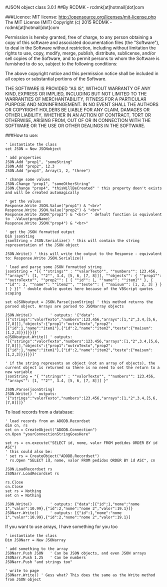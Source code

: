 #JSON object class 3.0.1
##By RCDMK - rcdmk[at]hotmail[dot]com

###Licence:
MIT license: http://opensource.org/licenses/mit-license.php
The MIT License (MIT)
Copyright (c) 2015 RCDMK - rcdmk[at]hotmail[dot]com

Permission is hereby granted, free of charge, to any person obtaining a copy of this software and associated documentation files (the "Software"), to deal in the Software without restriction, including without limitation the rights to use, copy, modify, merge, publish, distribute, sublicense, and/or sell copies of the Software, and to permit persons to whom the Software is furnished to do so, subject to the following conditions:  

The above copyright notice and this permission notice shall be included in all copies or substantial portions of the Software.  

THE SOFTWARE IS PROVIDED "AS IS", WITHOUT WARRANTY OF ANY KIND, EXPRESS OR IMPLIED, INCLUDING BUT NOT LIMITED TO THE WARRANTIES OF MERCHANTABILITY, FITNESS FOR A PARTICULAR PURPOSE AND NONINFRINGEMENT. IN NO EVENT SHALL THE AUTHORS OR COPYRIGHT HOLDERS BE LIABLE FOR ANY CLAIM, DAMAGES OR OTHER LIABILITY, WHETHER IN AN ACTION OF CONTRACT, TORT OR OTHERWISE, ARISING FROM, OUT OF OR IN CONNECTION WITH THE SOFTWARE OR THE USE OR OTHER DEALINGS IN THE SOFTWARE.  

###How to use:

<!-- languages: vbscript, vb -->

    ' instantiate the class
	set JSON = New JSONobject
	
	' add properties
	JSON.Add "prop1", "someString"
	JSON.Add "prop2", 12.3
	JSON.Add "prop3", Array(1, 2, "three")
	
	' change some values
	JSON.Change "prop1", "someOtherString"
	JSON.Change "prop4", "thisWillBeCreated" ' this property doen't exists and will be created automagically
	
	' get the values
	Response.Write JSON.Value("prop1") & "<br>"
	Response.Write JSON.Value("prop2") & "<br>"
	Response.Write JSON("prop3") & "<br>" ' default function is equivalent to `.Value(propName)`
	Response.Write JSON("prop4") & "<br>"
	
	' get the JSON formatted output
	Dim jsonSting
	jsonString = JSON.Serialize() ' this will contain the string representation of the JSON object
	
	JSON.Write() ' this will write the output to the Response - equivalent to: Response.Write JSON.Serialize()
	
	' load and parse some JSON formatted string
	jsonString = "[{ ""strings"" : ""valorTexto"", ""numbers"": 123.456, ""arrays"": [1, ""2"", 3.4, [5, 6, [7, 8]]], ""objects"": { ""prop1"": ""outroTexto"", ""prop2"": [ { ""id"": 1, ""name"": ""item1"" }, { ""id"": 2, ""name"": ""item2"", ""teste"": { ""maisum"": [1, 2, 3] } } ] } }]" ' double double quotes here because of the VBScript quotes scaping
	
	set oJSONoutput = JSON.Parse(jsonString) ' this method returns the parsed object. Arrays are parsed to JSONarray objects
	
	JSON.Write() 		' outputs: '{"data":[{"strings":"valorTexto","numbers":123.456,"arrays":[1,"2",3.4,[5,6,[7,8]]],"objects":{"prop1":"outroTexto","prop2":[{"id":1,"name":"item1"},{"id":2,"name":"item2","teste":{"maisum":[1,2,3]}}]}}]}'
	oJSONoutput.Write() ' outputs: '[{"strings":"valorTexto","numbers":123.456,"arrays":[1,"2",3.4,[5,6,[7,8]]],"objects":{"prop1":"outroTexto","prop2":[{"id":1,"name":"item1"},{"id":2,"name":"item2","teste":{"maisum":[1,2,3]}}]}}]'
	
	' if the string represents an object (not an array of objects), the current object is returned so there is no need to set the return to a new variable
	jsonString = "{ ""strings"" : ""valorTexto"", ""numbers"": 123.456, ""arrays"": [1, ""2"", 3.4, [5, 6, [7, 8]]] }"
	
	JSON.Parse(jsonString)
	JSON.Write() ' outputs: '{"strings":"valorTexto","numbers":123.456,"arrays":[1,"2",3.4,[5,6,[7,8]]]}'
	
	
To load records from a database:
	
	' load records from an ADODB.Recordset
	dim cn, rs
	set cn = CreateObject("ADODB.Connection")
	cn.Open "yourConnectionStringGoesHere"
	
	set rs = cn.execute("SELECT id, nome, valor FROM pedidos ORDER BY id ASC")
	' this could also be:
	' set rs = CreateObject("ADODB.Recordset")
	' rs.Open "SELECT id, nome, valor FROM pedidos ORDER BY id ASC", cn	
	
	JSON.LoadRecordset rs
	JSONarr.LoadRecordset rs
	
	rs.Close
	cn.Close
	set rs = Nothing
	set cn = Nothing
	
	JSON.Write() 		' outputs: {"data":[{"id":1,"nome":"nome 1","valor":10.99},{"id":2,"nome":"nome 2","valor":19.1}]}
	JSONarr.Write() 	' outputs: [{"id":1,"nome":"nome 1","valor":10.99},{"id":2,"nome":"nome 2","valor":19.1}]
	
	
If you want to use arrays, I have something for you too

    ' instantiate the class
	Dim JSONarr = New JSONarray
	
	' add something to the array
	JSONarr.Push JSON 	' Can be JSON objects, and even JSON arrays
	JSONarr.Push 1.25 	' Can be numbers
	JSONarr.Push "and strings too"
	
	' write to page
	JSONarr.Write() ' Gess what? This does the same as the Write method from JSON object
	